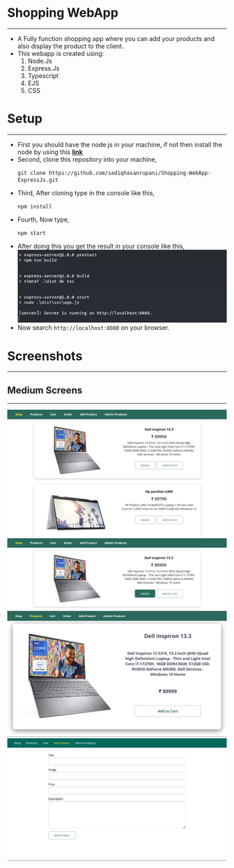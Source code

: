 # Shopping WebApp

---

- A Fully function shopping app where you can add your products and also display the product to the client.
- This webapp is created using:
  1. Node.Js
  2. Express.Js
  3. Typescript
  4. EJS
  5. CSS

# Setup

---

- First you should have the node.js in your machine, if not then install the node by using this **[link](https://nodejs.org/en/download/)**
- Second, clone this repository into your machine,
  ```
  git clone https://github.com/sadiqhasanrupani/Shopping-WebApp-ExpressJs.git
  ```
- Third, After cloning type in the console like this,
  ```
  npm install
  ```
- Fourth, Now type,
  ```
  npm start
  ```
- After doing this you get the result in your console like this,
  ![npmOutput](Readme/assets/npm%20output.png)
- Now search `http://localhost:8080` on your browser.

# Screenshots

---

## Medium Screens

---

![indexpage_medium](Readme/assets/indexPhoto_mediumScreen.png)
![detialsClick_medium](Readme/assets/details_medium.png)
![productDetail_medium](Readme/assets/detailsPage_medium.png)
![addProduct_medium](Readme/assets/addProduct_medium.png)